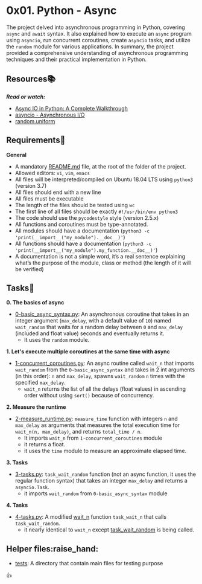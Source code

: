# 0x01. Python - Async

The project delved into asynchronous programming in Python, covering `async` and `await` syntax. It also explained how to execute an `async` program using `asyncio`, run concurrent coroutines, create `asyncio` tasks, and utilize the `random` module for various applications. 
In summary, the project provided a comprehensive understanding of asynchronous programming techniques and their practical implementation in Python.

## Resources:books:
***Read or watch:***
- [Async IO in Python: A Complete Walkthrough](https://realpython.com/async-io-python/)
- [asyncio - Asynchronous I/O](https://docs.python.org/3/library/asyncio.html)
- [random.uniform](https://docs.python.org/3/library/random.html#random.uniform)

## Requirements:round_pushpin:

**General**
- A mandatory [README.md](./README.md) file, at the root of the folder of the project.
- Allowed editors: `vi`, `vim`, `emacs`
- All files will be interpreted/compiled on Ubuntu 18.04 LTS using `python3` (version 3.7)
- All files should end with a new line
- All files must be executable
- The length of the files should be tested using `wc`
- The first line of all files should be exactly `#!/usr/bin/env python3`
- The code should use the `pycodestyle` style (version 2.5.x)
- All functions and coroutines must be type-annotated.
- All modules should have a documentation (`python3 -c 'print(__import__("my_module").__doc__)'`)
- All functions should have a documentation (`python3 -c 'print(__import__("my_module").my_function.__doc__)'`)
- A documentation is not a simple word, it’s a real sentence explaining what’s the purpose of the module, class or method (the length of it will be verified)


## Tasks:page_with_curl:
**0. The basics of async**
- [0-basic_async_syntax.py](./0-basic_async_syntax.py): An asynchronous coroutine that takes in an integer argument (`max_delay`, with a default value of `10`) named `wait_random` that waits for a random delay between `0` and `max_delay` (included and float value) seconds and eventually returns it.
  - It uses the `random` module.

**1. Let's execute multiple coroutines at the same time with async**
- [1-concurrent_coroutines.py](./1-concurrent_coroutines.py): An async routine called `wait_n` that imports `wait_random` from the `0-basic_async_syntax` and takes in 2 int arguments (in this order): `n` and `max_delay`, spawns `wait_random` `n` times with the specified `max_delay`.
  - `wait_n` returns the list of all the delays (float values) in ascending order without using `sort()` because of concurrency.

**2. Measure the runtime**
- [2-measure_runtime.py](./2-measure_runtime.py): `measure_time` function with integers `n` and `max_delay` as arguments that measures the total execution time for `wait_n(n, max_delay)`, and returns `total_time / n`. 
  - It imports `wait_n` from `1-concurrent_coroutines` module
  - it returns a float.
  - it uses the `time` module to measure an approximate elapsed time.

**3. Tasks**
- [3-tasks.py](./3-tasks.py): `task_wait_random` function (not an async function, it uses the regular function syntax) that takes an integer `max_delay` and returns a `asyncio.Task`.
  - it imports `wait_random` from `0-basic_async_syntax` module

**4. Tasks**
- [4-tasks.py](./4-tasks.py): A modified [wait_n](./1-concurrent_coroutines.py) function `task_wait_n` that calls `task_wait_random`.
  - it nearly identical to `wait_n` except [task_wait_random](./3-tasks.py) is being called.

## Helper files:raise_hand:
- [tests](./tests): A directory that contain main files for testing purpose

:+1:
